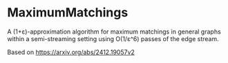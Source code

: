 # MaximumMatchings

A (1+ε)-approximation algorithm for maximum matchings in general graphs within a semi-streaming setting using O(1/ε^6) passes of the edge stream.

Based on https://arxiv.org/abs/2412.19057v2